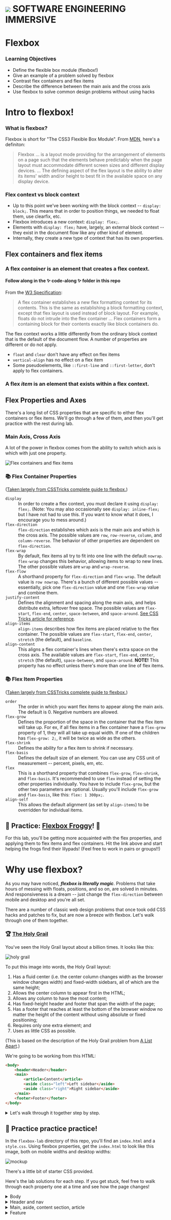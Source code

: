 # ![](https://ga-dash.s3.amazonaws.com/production/assets/logo-9f88ae6c9c3871690e33280fcf557f33.png) SOFTWARE ENGINEERING IMMERSIVE

# Flexbox

### Learning Objectives

-   Define the flexible box module (flexbox!)
-   Give an example of a problem solved by flexbox
-   Contrast flex containers and flex items
-   Describe the difference between the main axis and the cross axis
-   Use flexbox to solve common design problems without using hacks

# Intro to flexbox!

### What is flexbox?

Flexbox is short for "The CSS3 Flexible Box Module". From [MDN](https://developer.mozilla.org/en-US/docs/Web/CSS/CSS_Flexible_Box_Layout/Using_CSS_flexible_boxes), here's a definiton:

> Flexbox ... is a layout mode providing for the arrangement of elements on a page such that the elements behave predictably when the page layout must accommodate different screen sizes and different display devices. ... The defining aspect of the flex layout is the ability to alter its items' width and/or height to best fit in the available space on any display device.

### Flex context vs block context

-   Up to this point we've been working with the block context -- `display: block;`. This means that in order to position things, we needed to float them, use clearfix, etc.
-   Flexbox introduces a new context: `display: flex;`.
-   Elements with `display: flex;` have, largely, an external block context -- they exist in the document flow like any other kind of element.
-   Internally, they create a new type of context that has its own properties.

## Flex containers and flex items

### A flex _container_ is an element that creates a flex context.

#### Follow along in the ✨ code-along ✨ folder in this repo

From the [W3 Specification](https://www.w3.org/TR/css-flexbox-1/#flex-containers):

> A flex container establishes a new flex formatting context for its contents. This is the same as establishing a block formatting context, except that flex layout is used instead of block layout. For example, floats do not intrude into the flex container ... Flex containers form a containing block for their contents exactly like block containers do.

The flex context works a little differently from the ordinary block context that is the default of the document flow. A number of properties are different or do not apply.

-   `float` and `clear` don't have any effect on flex items
-   `vertical-align` has no effect on a flex item
-   Some pseudoelements, like `::first-line` and `::first-letter`, don't apply to flex containers.

### A flex _item_ is an element that exists within a flex context.

## Flex Properties and Axes

There's a long list of CSS properties that are specific to either flex containers or flex items. We'll go through a few of them, and then you'll get practice with the rest during lab.

### Main Axis, Cross Axis

A lot of the power in flexbox comes from the ability to switch which axis is which with just one property.

![Flex containers and flex items](./assets/flex-cont-item.jpg)

### 📚 Flex Container Properties

([Taken largely from CSSTricks complete guide to flexbox.](https://css-tricks.com/snippets/css/a-guide-to-flexbox/))

<dl>
  <dt><code>display</code></dt>
  <dd>In order to create a flex context, you must declare it using <code>display: flex;</code>. (Note: You may also occasionally see <code>display: inline-flex;</code> but I have not had to use this. If you want to know what it does, I encourage you to mess around.)</dd>
  
  <dt><code>flex-direction</code></dt>
  <dd><code>flex-direction</code> establishes which axis is the main axis and which is the cross axis. The possible values are <code>row</code>, <code>row-reverse</code>, <code>column</code>, and <code>column-reverse</code>. The behavior of other properties are dependent on <code>flex-direction</code>.</dd>
  
  <dt><code>flex-wrap</code></dt>
  <dd>By default, flex items all try to fit into one line with the default <code>nowrap</code>. <code>flex-wrap</code> changes this behavior, allowing items to wrap to new lines. The other possible values are <code>wrap</code> and <code>wrap-reverse</code>.</dd>
  
  <dt><code>flex-flow</code></dt>
  <dd>A shorthand property for <code>flex-direction</code> and <code>flex-wrap</code>. The default value is <code>row nowrap</code>. There's a bunch of different possible values -- essentially, pick one <code>flex-direction</code> value and one <code>flex-wrap</code> value and combine them.</dd>
  
  <dt><code>justify-content</code></dt>
  <dd>Defines the alignment and spacing along the main axis, and helps distribute extra, leftover free space. The possible values are <code>flex-start</code>, <code>flex-end</code>, <code>center</code>, <code>space-between</code>, and <code>space-around</code>. <a href='https://css-tricks.com/snippets/css/a-guide-to-flexbox/#article-header-id-6' target='_blank'>See CSS Tricks article for reference</a>.</dd>
  
  <dt><code>align-items</code></dt>
  <dd><code>align-items</code> describes how flex items are placed relative to the flex container. The possible values are <code>flex-start</code>, <code>flex-end</code>, <code>center</code>, <code>stretch</code> (the default), and <code>baseline</code>.</dd>
  
  <dt><code>align-content</code></dt>
  <dd>This aligns a flex container's lines when there's extra space on the cross axis. The available values are <code>flex-start</code>, <code>flex-end</code>, <code>center</code>, <code>stretch</code> (the default), <code>space-between</code>, and <code>space-around</code>. <b>NOTE!</b> This property has no effect unless there's more than one line of flex items.  </dd>
</dl>

### 📚 Flex Item Properties

([Taken largely from CSSTricks complete guide to flexbox.](https://css-tricks.com/snippets/css/a-guide-to-flexbox/))

<dl>
  <dt><code>order</code></dt>
  <dd>The order in which you want flex items to appear along the main axis. The default is 0. Negative numbers are allowed.</dd>
  
  <dt><code>flex-grow</code></dt>
  <dd>Defines the proportion of the space in the container that the flex item will take up. For ex, if all flex items in a flex container have a <code>flex-grow</code> property of 1, they will all take up equal width. If one of the children has <code>flex-grow: 2;</code>, it will be twice as wide as the others.</dd>
  
  <dt><code>flex-shrink</code></dt>
  <dd>Defines the ability for a flex item to shrink if necessary.</dd>
  
  <dt><code>flex-basis</code></dt>
  <dd>Defines the default size of an element. You can use any CSS unit of measurement -- percent, pixels, em, etc.</dd>
  
  <dt><code>flex</code></dt>
  <dd>This is a shorthand property that combines <code>flex-grow</code>, <code>flex-shrink</code>, and <code>flex-basis</code>. It's recommended to use <code>flex</code> instead of setting the other properties individually. You have to include <code>flex-grow</code>, but the other two parameters are optional. Usually you'll include <code>flex-grow</code> and <code>flex-basis</code>, like this: <code>flex: 1 300px;</code>.</dd>
  
  <dt><code>align-self</code></dt>
  <dd>This allows the default alignment (as set by <code>align-items</code>) to be overridden for individual items.</dd>
</dl>

## 🚀 Practice: [Flexbox Froggy](http://flexboxfroggy.com)! 🐸

For this lab, you'll be getting more acquainted with the flex properties, and applying them to flex items and flex containers. Hit the link above and start helping the frogs find their lilypads! (Feel free to work in pairs or groups!!)

# Why use flexbox?

As you may have noticed, **_flexbox is literally magic_**. Problems that take hours of messing with floats, positions, and so on, are solved in minutes. And responsiveness is a dream -- just change the `flex-direction` between mobile and desktop and you're all set.

There are a number of classic web design problems that once took odd CSS hacks and patches to fix, but are now a breeze with flexbox. Let's walk through one of them together.

### 🏆 [The Holy Grail](https://codepen.io/brunopgalvao/pen/EMPBoX)

You've seen the Holy Grail layout about a billion times. It looks like this:

![holy grail](./assets/holy-grail.png)

To put this image into words, the Holy Grail layout:

1. Has a fluid center (i.e. the center column changes width as the browser window changes width) and fixed-width sidebars, all of which are the same height;
2. Allows the center column to appear first in the HTML;
3. Allows any column to have the most content;
4. Has fixed-height header and footer that span the width of the page;
5. Has a footer that reaches at least the bottom of the browser window no matter the height of the content without using absolute or fixed positioning;
6. Requires only one extra element; and
7. Uses as little CSS as possible.

(This is based on the description of the Holy Grail problem from [A List Apart](https://alistapart.com/article/holygrail).)

We're going to be working from this HTML:

```html
<body>
    <header>Header</header>
    <main>
        <article>Content</article>
        <aside class="left">Left sidebar</aside>
        <aside class="right">Right sidebar</aside>
    </main>
    <footer>Footer</footer>
</body>
```

<details>
<summary>Let's walk through it together step by step.</summary>

```css
body {
    display: flex;
    flex-direction: column;
    min-height: 100vh;
}

header,
footer {
    flex: 0 150px;
}

main {
    flex: 1;
    display: flex;
}

article {
    order: 2;
    flex: 3;
}

aside {
    flex: 0 300px;
}

.left {
    order: 1;
}

.right {
    order: 3;
}

@media screen and (max-width: 1025px) {
    main {
        flex-direction: column;
    }

    article {
        order: 0;
    }

    aside {
        flex: 0;
    }
}
```

</details>

## 🚀 Practice practice practice!

In the `flexbox-lab` directory of this repo, you'll find an `index.html` and a `style.css`. Using flexbox properties, get the `index.html` to look like this image, both on mobile widths and desktop widths:

![mockup](./assets/mockup.jpg)

There's a little bit of starter CSS provided.

Here's the lab solutions for each step. If you get stuck, feel free to walk through each property one at a time and see how the page changes!

<details>
  <summary>Body</summary>

```css
body {
    min-height: 100vh;
    display: flex;
    flex-direction: column;
}
```

</details>

<details>
  <summary>Header and nav</summary>

```css
header {
    display: flex;
    flex-direction: column;
}

.logo {
    flex: 0 150px;
    display: flex;
    justify-content: center;
    align-items: center;
}

@media screen and (min-width: 1025px) {
    header {
        flex-direction: row;
        justify-content: space-between;
    }

    nav ul {
        display: flex;
    }
}
```

</details>

<details>
  <summary>Main, aside, content section, article</summary>

```css
main,
article {
    flex: 1;
    display: flex;
    flex-direction: column;
}

.content {
    flex: 2;
}

@media screen and (min-width: 1025px) {
    main {
        flex-direction: row;
    }

    aside {
        flex: 1;
    }

    article {
        flex: 3;
    }
}
```

</details>

<details>
  <summary>Feature</summary>

```css
.feature {
    flex: 1;
    display: flex;
}

.col {
    flex: 1;
}
```

</details>
